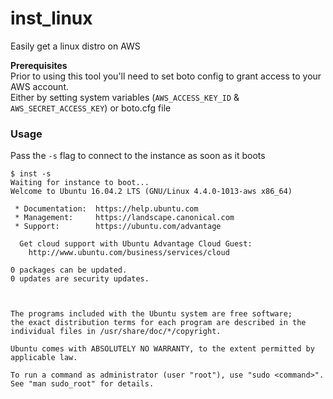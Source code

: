 # inst_linux

Easily get a linux distro on AWS

**Prerequisites**<br>
Prior to using this tool you'll need to set boto config to grant access to your AWS account.<br>
Either by setting system variables (`AWS_ACCESS_KEY_ID` & `AWS_SECRET_ACCESS_KEY`) or boto.cfg file

### Usage

Pass the `-s` flag to connect to the instance as soon as it boots

```$xslt
$ inst -s
Waiting for instance to boot...
Welcome to Ubuntu 16.04.2 LTS (GNU/Linux 4.4.0-1013-aws x86_64)

 * Documentation:  https://help.ubuntu.com
 * Management:     https://landscape.canonical.com
 * Support:        https://ubuntu.com/advantage

  Get cloud support with Ubuntu Advantage Cloud Guest:
    http://www.ubuntu.com/business/services/cloud

0 packages can be updated.
0 updates are security updates.



The programs included with the Ubuntu system are free software;
the exact distribution terms for each program are described in the
individual files in /usr/share/doc/*/copyright.

Ubuntu comes with ABSOLUTELY NO WARRANTY, to the extent permitted by
applicable law.

To run a command as administrator (user "root"), use "sudo <command>".
See "man sudo_root" for details.
```